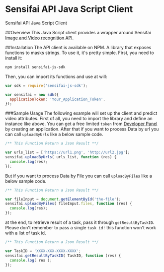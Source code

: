 Sensifai API Java Script Client
====================

Sensifai API Java Script Client

##Overview
This Java Script client provides a wrapper around Sensifai <a href="https://developer.sensifai.com"> Image and Video recognition API</a>.

##Installation
The API client is available on NPM. A library that exposes functions to masks strings. To use it, it's pretty simple. First, you need to install it:

```sh
npm install sensifai-js-sdk
```

Then, you can import its functions and use at will:

```js
var sdk = require('sensifai-js-sdk');

var sensifai = new sdk({
  applicationToken: 'Your_Application_Token',
});
```


###Sample Usage
The following example will set up the client and predict video attributes.
First of all, you need to import the library and define an instance like above.
You can get a free limited `token` from <a href="https://developer.sensifai.com">Developer Panel</a>  by creating an application.
After that if you want to process Data by url you can call `uploadByUrls` like a below sample code. 

```js
/** This Function Return a Json Result **/

var urls_list = ['https://url1.png', 'http://url2.jpg'];
sensifai.uploadByUrls( urls_list, function (res) {
  console.log(res);
});
```

But if you want to process Data by File you can call `uploadByFiles` like a below sample code. 

```js
/** This Function Return a Json Result **/

var fileInput = document.getElementById('the-file');
sensifai.uploadByFiles( fileInput.files, function (res) {
  console.log(res);
});
```

at the end, to retrieve result of a task, pass it through `getResultByTaskID`.
Please don't remember to pass a single `task id!` this function won't work with a list of task id.


```js
/** This Function Return a Json Result **/

var TaskID = 'XXXX-XXX-XXXX-XXXX';
sensifai.getResultByTaskID( TaskID, function (res) {
  console.log( res );
});
```
